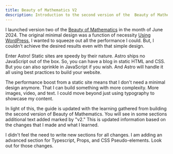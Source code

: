 ```yaml
---
title: Beauty of Mathematics V2
description: Introduction to the second version of the  Beauty of Mathematics website
---
```


I launched version two of the [Beauty of Mathematics](https://beautyofmathematics.com) in the month of June 2024. The original minimal design was a function of necessity [Using WordPress](/one/wordpress), I wanted to squeeze out all the performance I could. But, I couldn't achieve the desired results even with that simple design.

Enter Astro! Static sites are speedy by their nature. Astro ships no JavaScript out of the box. So, you can have a blog in static HTML and CSS. But you can also sprinkle in JavaScript if you wish. And Astro will handle it all using best practices to build your website.

The performance boost from a static site means that I don't need a minimal design anymore. That I can build something with more complexity. More images, video, and text. I could move beyond just using typography to showcase my content.

In light of this, the guide is updated with the learning gathered from building the second version of Beauty of Mathematics. You will see in some sections additional text added marked by "v2." This is updated information based on the changes that I made and what I learned.

I didn't feel the need to write new sections for all changes. I am adding an advanced section for Typescript, Props, and CSS Pseudo-elements. Look out for those changes.
